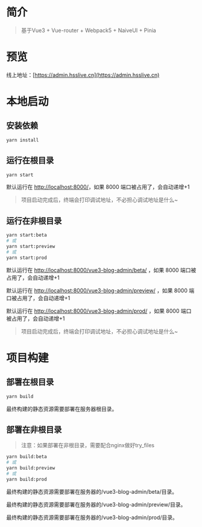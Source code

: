 # 简介

> 基于Vue3 + Vue-router + Webpack5 + NaiveUI + Pinia

# 预览

线上地址：[https://admin.hsslive.cn](https://admin.hsslive.cn)

# 本地启动

## 安装依赖

```bash
yarn install
```

## 运行在根目录

```bash
yarn start
```

默认运行在 [http://localhost:8000/](http://localhost:8000/)，如果 8000 端口被占用了，会自动递增+1

> 项目启动完成后，终端会打印调试地址，不必担心调试地址是什么~

## 运行在非根目录

```bash
yarn start:beta
# 或
yarn start:preview
# 或
yarn start:prod
```

默认运行在 [http://localhost:8000/vue3-blog-admin/beta/](http://localhost:8000/vue3-blog-admin/beta/) ，如果 8000 端口被占用了，会自动递增+1

默认运行在 [http://localhost:8000/vue3-blog-admin/preview/](http://localhost:8000/vue3-blog-admin/preview/) ，如果 8000 端口被占用了，会自动递增+1

默认运行在 [http://localhost:8000/vue3-blog-admin/prod/](http://localhost:8000/vue3-blog-admin/prod/) ，如果 8000 端口被占用了，会自动递增+1

> 项目启动完成后，终端会打印调试地址，不必担心调试地址是什么~

# 项目构建

## 部署在根目录

```bash
yarn build
```

最终构建的静态资源需要部署在服务器根目录。

## 部署在非根目录

> 注意：如果部署在非根目录，需要配合nginx做好try_files

```bash
yarn build:beta
# 或
yarn build:preview
# 或
yarn build:prod
```

最终构建的静态资源需要部署在服务器的/vue3-blog-admin/beta/目录。

最终构建的静态资源需要部署在服务器的/vue3-blog-admin/preview/目录。

最终构建的静态资源需要部署在服务器的/vue3-blog-admin/prod/目录。
